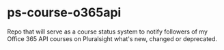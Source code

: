 # ps-course-o365api
Repo that will serve as a course status system to notify followers of my Office 365 API courses on Pluralsight what's new, changed or deprecated.
